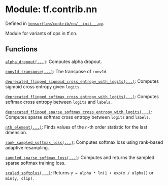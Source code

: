 <div itemscope itemtype="http://developers.google.com/ReferenceObject">
<meta itemprop="name" content="tf.contrib.nn" />
</div>

# Module: tf.contrib.nn



Defined in [`tensorflow/contrib/nn/__init__.py`](https://www.tensorflow.org/code/tensorflow/contrib/nn/__init__.py).

Module for variants of ops in tf.nn.


## Functions

[`alpha_dropout(...)`](../../tf/contrib/nn/alpha_dropout.md): Computes alpha dropout.

[`conv1d_transpose(...)`](../../tf/contrib/nn/conv1d_transpose.md): The transpose of `conv1d`.

[`deprecated_flipped_sigmoid_cross_entropy_with_logits(...)`](../../tf/contrib/nn/deprecated_flipped_sigmoid_cross_entropy_with_logits.md): Computes sigmoid cross entropy given `logits`.

[`deprecated_flipped_softmax_cross_entropy_with_logits(...)`](../../tf/contrib/nn/deprecated_flipped_softmax_cross_entropy_with_logits.md): Computes softmax cross entropy between `logits` and `labels`.

[`deprecated_flipped_sparse_softmax_cross_entropy_with_logits(...)`](../../tf/contrib/nn/deprecated_flipped_sparse_softmax_cross_entropy_with_logits.md): Computes sparse softmax cross entropy between `logits` and `labels`.

[`nth_element(...)`](../../tf/contrib/nn/nth_element.md): Finds values of the `n`-th order statistic for the last dmension.

[`rank_sampled_softmax_loss(...)`](../../tf/contrib/nn/rank_sampled_softmax_loss.md): Computes softmax loss using rank-based adaptive resampling.

[`sampled_sparse_softmax_loss(...)`](../../tf/contrib/nn/sampled_sparse_softmax_loss.md): Computes and returns the sampled sparse softmax training loss.

[`scaled_softplus(...)`](../../tf/contrib/nn/scaled_softplus.md): Returns `y = alpha * ln(1 + exp(x / alpha))` or `min(y, clip)`.

